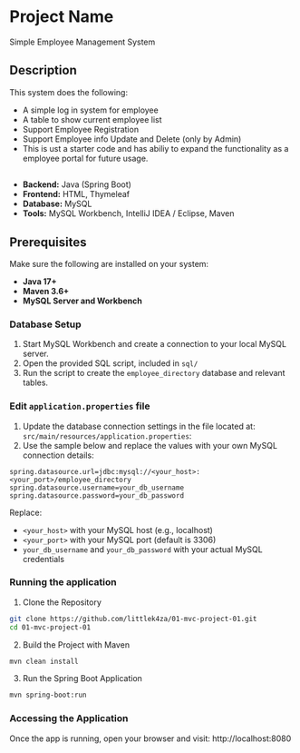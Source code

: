 # Project Name
Simple Employee Management System

## Description
This system does the following:
* A simple log in system for employee
* A table to show current employee list
* Support Employee Registration
* Support Employee info Update and Delete (only by Admin)
* This is ust a starter code and has abiliy to expand the functionality as a employee portal for future usage.

## 
* **Backend:** Java (Spring Boot)
* **Frontend:** HTML, Thymeleaf
* **Database:** MySQL
* **Tools:** MySQL Workbench, IntelliJ IDEA / Eclipse, Maven

## Prerequisites
Make sure the following are installed on your system:
* **Java 17+**
* **Maven 3.6+**
* **MySQL Server and Workbench**


### Database Setup
1. Start MySQL Workbench and create a connection to your local MySQL server.
2. Open the provided SQL script, included in `sql/`
3. Run the script to create the `employee_directory` database and relevant tables.

### Edit `application.properties` file
1. Update the database connection settings in the file located at:
`src/main/resources/application.properties`:
2. Use the sample below and replace the values with your own MySQL connection details:
```properties
spring.datasource.url=jdbc:mysql://<your_host>:<your_port>/employee_directory
spring.datasource.username=your_db_username
spring.datasource.password=your_db_password
```
 Replace:
* `<your_host>` with your MySQL host (e.g., localhost)
* `<your_port>` with your MySQL port (default is 3306)
* `your_db_username` and `your_db_password` with your actual MySQL credentials

### Running the application
1. Clone the Repository
```bash
git clone https://github.com/littlek4za/01-mvc-project-01.git
cd 01-mvc-project-01
```
2. Build the Project with Maven
```bash
mvn clean install
```
3. Run the Spring Boot Application
```bash
mvn spring-boot:run
```

### Accessing the Application
Once the app is running, open your browser and visit:
http://localhost:8080


